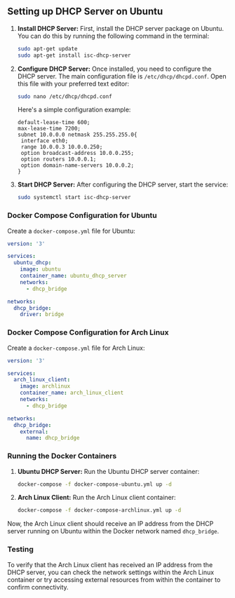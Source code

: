 ## Setting up DHCP Server on Ubuntu

1. **Install DHCP Server:**
   First, install the DHCP server package on Ubuntu. You can do this by running the following command in the terminal:
   ```bash
   sudo apt-get update
   sudo apt-get install isc-dhcp-server
   ```

2. **Configure DHCP Server:**
   Once installed, you need to configure the DHCP server. The main configuration file is `/etc/dhcp/dhcpd.conf`. Open this file with your preferred text editor:
   ```bash
   sudo nano /etc/dhcp/dhcpd.conf
   ```
   Here's a simple configuration example:
   ```
   default-lease-time 600;
   max-lease-time 7200;
   subnet 10.0.0.0 netmask 255.255.255.0{
    interface eth0;
    range 10.0.0.3 10.0.0.250;
    option broadcast-address 10.0.0.255;
    option routers 10.0.0.1;
    option domain-name-servers 10.0.0.2;
   }
   ```

3. **Start DHCP Server:**
   After configuring the DHCP server, start the service:
   ```bash
   sudo systemctl start isc-dhcp-server
   ```

### Docker Compose Configuration for Ubuntu

Create a `docker-compose.yml` file for Ubuntu:

```yaml
version: '3'

services:
  ubuntu_dhcp:
    image: ubuntu
    container_name: ubuntu_dhcp_server
    networks:
      - dhcp_bridge

networks:
  dhcp_bridge:
    driver: bridge
```

### Docker Compose Configuration for Arch Linux

Create a `docker-compose.yml` file for Arch Linux:

```yaml
version: '3'

services:
  arch_linux_client:
    image: archlinux
    container_name: arch_linux_client
    networks:
      - dhcp_bridge

networks:
  dhcp_bridge:
    external:
      name: dhcp_bridge
```

### Running the Docker Containers

1. **Ubuntu DHCP Server:**
   Run the Ubuntu DHCP server container:
   ```bash
   docker-compose -f docker-compose-ubuntu.yml up -d
   ```

2. **Arch Linux Client:**
   Run the Arch Linux client container:
   ```bash
   docker-compose -f docker-compose-archlinux.yml up -d
   ```

Now, the Arch Linux client should receive an IP address from the DHCP server running on Ubuntu within the Docker network named `dhcp_bridge`.

### Testing

To verify that the Arch Linux client has received an IP address from the DHCP server, you can check the network settings within the Arch Linux container or try accessing external resources from within the container to confirm connectivity.
